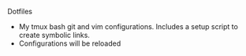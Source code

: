  Dotfiles
* My tmux bash git and vim configurations. Includes a setup script to create symbolic links. 
* Configurations will be reloaded 
